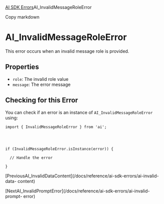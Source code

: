 [AI SDK Errors](/docs/reference/ai-sdk-errors)AI_InvalidMessageRoleError

Copy markdown

# AI_InvalidMessageRoleError

This error occurs when an invalid message role is provided.

## Properties

  * `role`: The invalid role value
  * `message`: The error message

## Checking for this Error

You can check if an error is an instance of `AI_InvalidMessageRoleError`
using:

    
    
    import { InvalidMessageRoleError } from 'ai';
    
    
    
    
    if (InvalidMessageRoleError.isInstance(error)) {
    
      // Handle the error
    
    }

[PreviousAI_InvalidDataContent](/docs/reference/ai-sdk-errors/ai-invalid-data-
content)

[NextAI_InvalidPromptError](/docs/reference/ai-sdk-errors/ai-invalid-prompt-
error)

